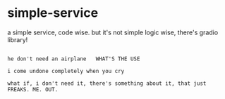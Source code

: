 # simple-service

a simple service, code wise. but it's not simple logic wise, there's gradio library!

~~~~ /deal with the damage/ ~~~~ ///

he don't need an airplane   WHAT'S THE USE

i come undone completely when you cry

what if, i don't need it, there's something about it, that just FREAKS. ME. OUT.
